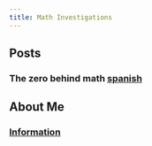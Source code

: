 ```yaml
---
title: Math Investigations
---
```


## Posts
### The zero behind math [spanish](www.estfloyd.github.io/Math-Posting/posts)

## About Me
### [Information](https://estfloyd.github.io/Math-Posting/about.html)
